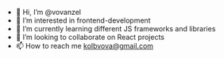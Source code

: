 - 👋 Hi, I’m @vovanzel
- 👀 I’m interested in frontend-development
- 🌱 I’m currently learning different JS frameworks and libraries
- 💞️ I’m looking to collaborate on React projects
- 📫 How to reach me kolbvova@gmail.com

<!---
vovanzel/vovanzel is a ✨ special ✨ repository because its `README.md` (this file) appears on your GitHub profile.
You can click the Preview link to take a look at your changes.
--->
